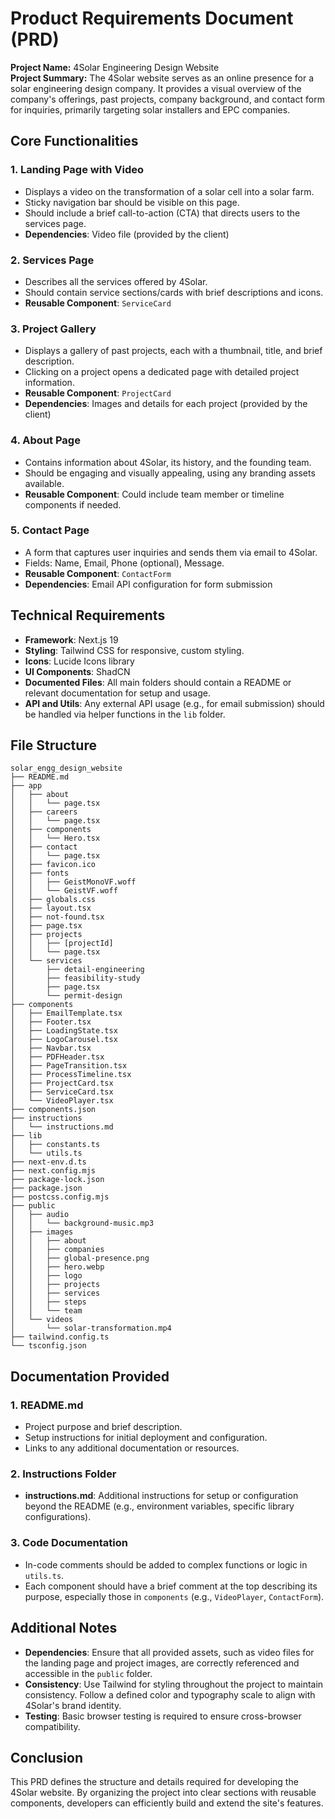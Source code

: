 # Product Requirements Document (PRD)

**Project Name:** 4Solar Engineering Design Website  
**Project Summary:** The 4Solar website serves as an online presence for a solar engineering design company. It provides a visual overview of the company's offerings, past projects, company background, and contact form for inquiries, primarily targeting solar installers and EPC companies.

## Core Functionalities

### 1. Landing Page with Video

- Displays a video on the transformation of a solar cell into a solar farm.
- Sticky navigation bar should be visible on this page.
- Should include a brief call-to-action (CTA) that directs users to the services page.
- **Dependencies**: Video file (provided by the client)

### 2. Services Page

- Describes all the services offered by 4Solar.
- Should contain service sections/cards with brief descriptions and icons.
- **Reusable Component**: `ServiceCard`

### 3. Project Gallery

- Displays a gallery of past projects, each with a thumbnail, title, and brief description.
- Clicking on a project opens a dedicated page with detailed project information.
- **Reusable Component**: `ProjectCard`
- **Dependencies**: Images and details for each project (provided by the client)

### 4. About Page

- Contains information about 4Solar, its history, and the founding team.
- Should be engaging and visually appealing, using any branding assets available.
- **Reusable Component**: Could include team member or timeline components if needed.

### 5. Contact Page

- A form that captures user inquiries and sends them via email to 4Solar.
- Fields: Name, Email, Phone (optional), Message.
- **Reusable Component**: `ContactForm`
- **Dependencies**: Email API configuration for form submission

## Technical Requirements

- **Framework**: Next.js 19
- **Styling**: Tailwind CSS for responsive, custom styling.
- **Icons**: Lucide Icons library
- **UI Components**: ShadCN
- **Documented Files**: All main folders should contain a README or relevant documentation for setup and usage.
- **API and Utils**: Any external API usage (e.g., for email submission) should be handled via helper functions in the `lib` folder.

## File Structure

```plaintext
solar_engg_design_website
├── README.md
├── app
│   ├── about
│   │   └── page.tsx
│   ├── careers
│   │   └── page.tsx
│   ├── components
│   │   └── Hero.tsx
│   ├── contact
│   │   └── page.tsx
│   ├── favicon.ico
│   ├── fonts
│   │   ├── GeistMonoVF.woff
│   │   └── GeistVF.woff
│   ├── globals.css
│   ├── layout.tsx
│   ├── not-found.tsx
│   ├── page.tsx
│   ├── projects
│   │   ├── [projectId]
│   │   └── page.tsx
│   └── services
│       ├── detail-engineering
│       ├── feasibility-study
│       ├── page.tsx
│       └── permit-design
├── components
│   ├── EmailTemplate.tsx
│   ├── Footer.tsx
│   ├── LoadingState.tsx
│   ├── LogoCarousel.tsx
│   ├── Navbar.tsx
│   ├── PDFHeader.tsx
│   ├── PageTransition.tsx
│   ├── ProcessTimeline.tsx
│   ├── ProjectCard.tsx
│   ├── ServiceCard.tsx
│   └── VideoPlayer.tsx
├── components.json
├── instructions
│   └── instructions.md
├── lib
│   ├── constants.ts
│   └── utils.ts
├── next-env.d.ts
├── next.config.mjs
├── package-lock.json
├── package.json
├── postcss.config.mjs
├── public
│   ├── audio
│   │   └── background-music.mp3
│   ├── images
│   │   ├── about
│   │   ├── companies
│   │   ├── global-presence.png
│   │   ├── hero.webp
│   │   ├── logo
│   │   ├── projects
│   │   ├── services
│   │   ├── steps
│   │   └── team
│   └── videos
│       └── solar-transformation.mp4
├── tailwind.config.ts
└── tsconfig.json
```

## Documentation Provided

### 1. README.md

- Project purpose and brief description.
- Setup instructions for initial deployment and configuration.
- Links to any additional documentation or resources.

### 2. Instructions Folder

- **instructions.md**: Additional instructions for setup or configuration beyond the README (e.g., environment variables, specific library configurations).

### 3. Code Documentation

- In-code comments should be added to complex functions or logic in `utils.ts`.
- Each component should have a brief comment at the top describing its purpose, especially those in `components` (e.g., `VideoPlayer`, `ContactForm`).

## Additional Notes

- **Dependencies**: Ensure that all provided assets, such as video files for the landing page and project images, are correctly referenced and accessible in the `public` folder.
- **Consistency**: Use Tailwind for styling throughout the project to maintain consistency. Follow a defined color and typography scale to align with 4Solar's brand identity.
- **Testing**: Basic browser testing is required to ensure cross-browser compatibility.

## Conclusion

This PRD defines the structure and details required for developing the 4Solar website. By organizing the project into clear sections with reusable components, developers can efficiently build and extend the site's features.
